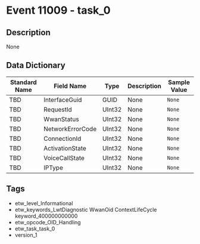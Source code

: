 # Event 11009 - task_0

## Description
None

## Data Dictionary
|Standard Name|Field Name|Type|Description|Sample Value|
|---|---|---|---|---|
|TBD|InterfaceGuid|GUID|None|`None`|
|TBD|RequestId|UInt32|None|`None`|
|TBD|WwanStatus|UInt32|None|`None`|
|TBD|NetworkErrorCode|UInt32|None|`None`|
|TBD|ConnectionId|UInt32|None|`None`|
|TBD|ActivationState|UInt32|None|`None`|
|TBD|VoiceCallState|UInt32|None|`None`|
|TBD|IPType|UInt32|None|`None`|

## Tags
* etw_level_Informational
* etw_keywords_LwtDiagnostic WwanOid ContextLifeCycle keyword_400000000000
* etw_opcode_OID_Handling
* etw_task_task_0
* version_1
